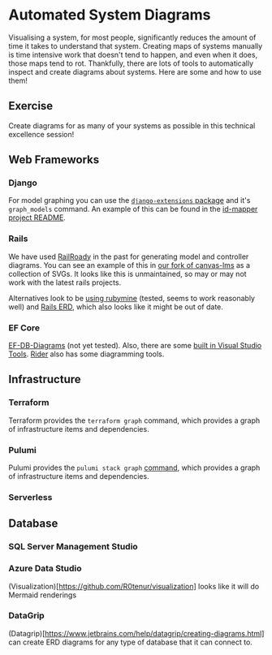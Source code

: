 # Automated System Diagrams

Visualising a system, for most people, significantly reduces the amount of time it takes to understand that system. Creating maps of systems manually is time intensive work that doesn't tend to happen, and even when it does, those maps tend to rot.  Thankfully, there are lots of tools to automatically inspect and create diagrams about systems. Here are some and how to use them!

## Exercise

Create diagrams for as many of your systems as possible in this technical excellence session!

## Web Frameworks

### Django

For model graphing you can use the [`django-extensions` package](https://django-extensions.readthedocs.io/en/latest/graph_models.html) and it's `graph_models` command. An example of this can be found in the [id-mapper project README](https://github.com/StrongMind/id-mapper/blob/master/README.md).

### Rails

We have used [RailRoady](https://github.com/danmayer/railroady) in the past for generating model and controller diagrams. You can see an example of this in [our fork of canvas-lms](https://github.com/StrongMind/canvas-lms/tree/master/doc) as a collection of SVGs. It looks like this is unmaintained, so may or may not work with the latest rails projects.

Alternatives look to be [using rubymine](https://www.jetbrains.com/help/ruby/working-with-diagrams.html) (tested, seems to work reasonably well) and [Rails ERD](https://github.com/voormedia/rails-erd), which also looks like it might be out of date.

### EF Core

[EF-DB-Diagrams](https://github.com/EvAlex/ef-db-diagrams) (not yet tested). Also, there are some [built in Visual Studio Tools](https://docs.microsoft.com/en-us/visualstudio/data-tools/entity-data-model-tools-in-visual-studio?view=vs-2022). [Rider](https://www.jetbrains.com/help/rider/Diagrams.html) also has some diagramming tools.

## Infrastructure

### Terraform

Terraform provides the `terraform graph` command, which provides a graph of infrastructure items and dependencies.

### Pulumi

Pulumi provides the `pulumi stack graph` [command](https://www.pulumi.com/docs/reference/cli/pulumi_stack_graph/), which provides a graph of infrastructure items and dependencies.

### Serverless

## Database

### SQL Server Management Studio

### Azure Data Studio

(Visualization)[https://github.com/R0tenur/visualization] looks like it will do Mermaid renderings

### DataGrip

(Datagrip)[https://www.jetbrains.com/help/datagrip/creating-diagrams.html] can create ERD diagrams for any type of database that it can connect to.

